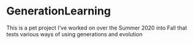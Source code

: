 # GenerationLearning

This is a pet project I've worked on over the Summer 2020 into Fall that tests various ways of using generations and evolution
